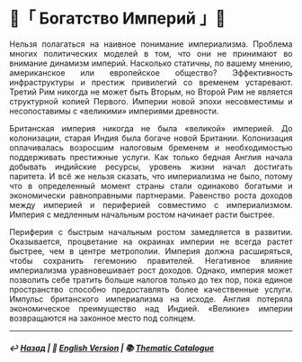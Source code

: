 # 👑「 Богатство Империй 」👑

<p align="justify">Нельзя полагаться на наивное понимание империализма. Проблема многих политических моделей в том, что они не принимают во внимание динамизм империй. Насколько статичны, по вашему мнению, американское или европейское общество? Эффективность инфраструктуры и престиж привилегий со временем устаревают. Третий Рим никогда не может быть Вторым, но Второй Рим не является структурной копией Первого. Империи новой эпохи несовместимы и несопоставимы с «великими» империями древности.</p>

<p align="justify">Британская империя никогда не была «великой» империей. До колонизации, старая Индия была богаче новой Британии. Колонизация оплачивалась возросшим налоговым бременем и необходимостью поддерживать престижные услуги. Как только бедная Англия начала добывать индийские ресурсы, уровень жизни начал достигать паритета. И всё же нельзя сказать, что империализма не было, потому что в определенный момент страны стали одинаково богатыми и экономически равноправными партнерами. Равенство роста доходов между империей и периферией совместимо с империализмом. Империя с медленным начальным ростом начинает расти быстрее. </p>

<p align="justify">Периферия с быстрым начальным ростом замедляется в развитии. Оказывается, процветание на окраинах империи не всегда растет быстрее, чем в центре метрополии. Империя должна расширяться, чтобы сохранить гегемонию правителей. Негативное влияние империализма уравновешивает рост доходов. Однако, империя может позволить себе тратить больше налогов только до тех пор, пока единое пространство способно предоставлять более качественные услуги. Импульс британского империализма на исходе. Англия потеряла экономическое преимущество над Индией. «Великие» империи возвращаются на законное место под солнцем.</p>

***

##### ↩️ [Назад](index-2.md) | 🗽 [English Version](wealth_of_empires.md) | 📚 [Thematic Catalogue](index_2t.md)

